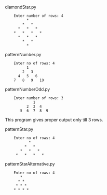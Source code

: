 diamondStar.py

        Enter number of rows: 4
              *   
            *   *   
          *   *   *   
        *   *   *   *   
          *   *   *   
            *   *   
              *   


patternNumber.py

        Enter no of rows: 4
              1
            2   3
          4   5   6
        7   8   9   10
        
        
patternNumberOdd.py

        Enter number of rows: 3
                 1
              2  3  4
           5  6  7  8  9

This program gives proper output only till 3 rows.
        
        
patternStar.py

        Enter no of rows: 4
               *
             *   *
           *   *   *
         *   *   *   *
         
         
patternStarAlternative.py

        Enter no of rows: 4
           *
          * *
         * * *
        * * * *
